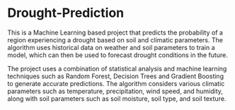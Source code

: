 # Drought-Prediction
This is a Machine Learning based project that predicts the probability of a region experiencing a drought based on soil and climatic parameters. The algorithm uses historical data on weather and soil parameters to train a model, which can then be used to forecast drought conditions in the future.



The project uses a combination of statistical analysis and machine learning techniques such as Random Forest, Decision Trees and Gradient Boosting to generate accurate predictions. The algorithm considers various climatic parameters such as temperature, precipitation, wind speed, and humidity, along with soil parameters such as soil moisture, soil type, and soil texture.
